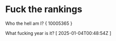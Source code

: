 # Fuck the rankings

Who the hell am I?
{ 10005365 }

What fucking year is it?
[ 2025-01-04T00:48:54Z ]
